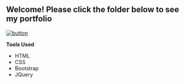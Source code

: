 <h2>Welcome! Please click the folder below to see my portfolio</h2>

[![button](https://snipboard.io/U2auML.jpg)](https://justgo13.github.io/)

<strong>Tools Used</strong>
<ul> 
  <li>HTML</li>
  <li>CSS</li>
  <li>Bootstrap</li>
  <li>JQuery</li>
</ul>
